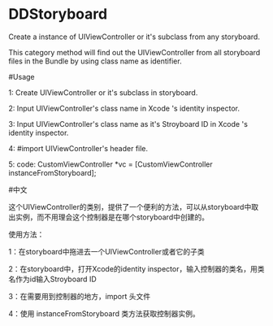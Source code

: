 # DDStoryboard

Create a instance of UIViewController or it's subclass from any storyboard.

This category method will find out the UIViewController from all storyboard files in the Bundle by using class name as identifier. 

#Usage

1: Create UIViewController or it's subclass in storyboard.

2: Input UIViewController's class name in Xcode 's identity inspector.

3: Input UIViewController's class name as it's Stroyboard ID in Xcode 's identity inspector.

4: #import UIViewController's header file.

5: code:  CustomViewController *vc = [CustomViewController instanceFromStoryboard];

#中文

这个UIViewController的类别，提供了一个便利的方法，可以从storyboard中取出实例，而不用理会这个控制器是在哪个storyboard中创建的。

使用方法：

1：在storyboard中拖进去一个UIViewController或者它的子类

2：在storyboard中，打开Xcode的identity inspector，输入控制器的类名，用类名作为id输入Stroyboard ID

3：在需要用到控制器的地方，import 头文件

4：使用 instanceFromStoryboard 类方法获取控制器实例。